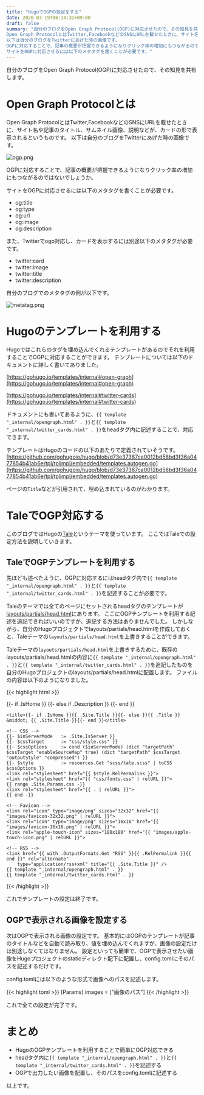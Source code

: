 ```yaml
---
title: "HugoでOGPの設定をする"
date: 2020-03-19T06:14:31+09:00
draft: false
summary: "自分のブログをOpen Graph Protocol(OGP)に対応させたので、その知見を共有します。
Open Graph ProtocolとはTwitter,FacebookなどのSNSにURLを載せたときに、サイト名や記事のタイトル、サムネイル画像、説明などが、カードの形で表示されるというものです。
以下は自分のブログをTwitterにあげた時の画像です。
OGPに対応することで、記事の概要が把握できるようになりクリック率の増加にもつながるのではないでしょうか。
サイトをOGPに対応させるには以下のメタタグを書くことが必要です。"
---
```


自分のブログをOpen Graph Protocol(OGP)に対応させたので、その知見を共有します。

# Open Graph Protocolとは

Open Graph ProtocolとはTwitter,FacebookなどのSNSにURLを載せたときに、サイト名や記事のタイトル、サムネイル画像、説明などが、カードの形で表示されるというものです。
以下は自分のブログをTwitterにあげた時の画像です。

![ogp.png](../../ogp.png)

OGPに対応することで、記事の概要が把握できるようになりクリック率の増加にもつながるのではないでしょうか。

サイトをOGPに対応させるには以下のメタタグを書くことが必要です。

- og:title
- og:type
- og:url
- og:image
- og:description

また、Twitterでogp対応し、カードを表示するには別途以下のメタタグが必要です。

- twitter:card
- twitter:image
- twitter:title
- twitter:description

自分のブログでのメタタグの例が以下です。

![metatag.png](../../metatag.png)


# Hugoのテンプレートを利用する

Hugoではこれらのタグを埋め込んでくれるテンプレートがあるのでそれを利用することでOGPに対応することができます。
テンプレートについては以下のドキュメントに詳しく書いてありました。

[https://gohugo.io/templates/internal#open-graph](https://gohugo.io/templates/internal#open-graph)

[https://gohugo.io/templates/internal#twitter-cards](https://gohugo.io/templates/internal#twitter-cards)

ドキュメントにも書いてあるように、`{{ template "_internal/opengraph.html" . }}`と`{{ template "_internal/twitter_cards.html" . }}`をheadタグ内に記述することで、対応できます。

テンプレートはHugoのコードの以下のあたりで定義されていそうです。
[https://github.com/gohugoio/hugo/blob/d73e37387ca0012bd58bd3f36a0477854b41ab6e/tpl/tplimpl/embedded/templates.autogen.go](https://github.com/gohugoio/hugo/blob/d73e37387ca0012bd58bd3f36a0477854b41ab6e/tpl/tplimpl/embedded/templates.autogen.go)

ページの`Title`などが引用されて、埋め込まれているのがわかります。

# TaleでOGP対応する

このブログではHugoの[Tale](https://themes.gohugo.io/tale-hugo/)というテーマを使っています。
ここではTaleでの設定方法を説明していきます。

## TaleでOGPテンプレートを利用する 
先ほども述べたように、OGPに対応するにはheadタグ内で`{{ template "_internal/opengraph.html" . }}`と`{{ template "_internal/twitter_cards.html" . }}`を記述することが必要です。

Taleのテーマでは全てのページにセットされるheadタグのテンプレートが[layouts/partials/head.html](https://github.com/EmielH/tale-hugo/blob/master/layouts/partials/head.html)にあります。
ここにOGPテンプレートを利用する記述を追記できればいいのですが、追記する方法はありませんでした。
しかしながら、自分のHugoプロジェクトでlayouts/partials/head.htmlを作成しておくと、Taleテーマの`layouts/partials/head.html`を上書きすることができます。

Taleテーマの`layouts/partials/head.html`を上書きするために、既存のlayouts/partials/head.htmlの内容に`{{ template "_internal/opengraph.html" . }}`と`{{ template "_internal/twitter_cards.html" . }}`を追記したものを自分のHugoプロジェクトのlayouts/partials/head.htmlに配置します。
ファイルの内容は以下のようになりました。

{{< highlight html >}}
<head>
    <meta charset="UTF-8">
    <meta name="viewport" content="width=device-width, initial-scale=1.0">
    {{- if .IsHome }}
    <meta name="description" content="{{ .Site.Params.Description }}">
    {{- else if .Description }}
    <meta name="description" content="{{ .Description }}">
    {{- end }}

    <title>{{- if .IsHome }}{{ .Site.Title }}{{- else }}{{ .Title }} &middot; {{ .Site.Title }}{{- end }}</title>

    <!-- CSS -->
    {{- $inServerMode	:= .Site.IsServer }}
    {{- $cssTarget		:= "css/style.css" }}
    {{- $cssOptions		:= cond ($inServerMode) (dict "targetPath" $cssTarget "enableSourceMap" true) (dict "targetPath" $cssTarget "outputStyle" "compressed") }}
    {{- $style			:= resources.Get "scss/tale.scss" | toCSS $cssOptions }}
    <link rel="stylesheet" href="{{ $style.RelPermalink }}">
    <link rel="stylesheet" href="{{ "css/fonts.css" | relURL }}">
    {{ range .Site.Params.css -}}
    <link rel="stylesheet" href="{{ . | relURL }}">
    {{ end -}}

    <!-- Favicon -->
    <link rel="icon" type="image/png" sizes="32x32" href="{{ "images/favicon-32x32.png" | relURL }}">
    <link rel="icon" type="image/png" sizes="16x16" href="{{ "images/favicon-16x16.png" | relURL }}">
    <link rel="apple-touch-icon" sizes="180x180" href="{{ "images/apple-touch-icon.png" | relURL }}">

    <!-- RSS -->
    <link href="{{ with .OutputFormats.Get "RSS" }}{{ .RelPermalink }}{{ end }}" rel="alternate"
        type="application/rss+xml" title="{{ .Site.Title }}" />
    {{ template "_internal/opengraph.html" . }}
    {{ template "_internal/twitter_cards.html" . }}
</head>
{{< /highlight >}}

これでテンプレートの設定は終了です。

## OGPで表示される画像を設定する 

次はOGPで表示される画像の設定です。
基本的にはOGPのテンプレートが記事のタイトルなどを自動で読み取り、値を埋め込んでくれますが、画像の設定だけは別途しなくてはなりません。
設定といっても簡単で、OGPで表示させたい画像をHugoプロジェクトのstaticディレクト配下に配置し、config.tomlにそのパスを記述するだけです。

config.tomlには以下のような形式で画像へのパスを記述します。

{{< highlight toml >}}
[Params]
  images = ["画像のパス"]
{{< /highlight >}}

これで全ての設定が完了です。

# まとめ

- HugoのOGPテンプレートを利用することで簡単にOGP対応できる
- headタグ内に`{{ template "_internal/opengraph.html" . }}`と`{{ template "_internal/twitter_cards.html" . }}`を記述する
- OGPで出力したい画像を配置し、そのパスをconfig.tomlに記述する

以上です。